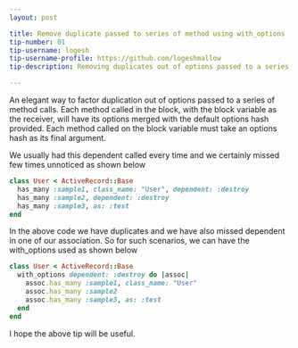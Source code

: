 ```yaml
---
layout: post

title: Remove duplicate passed to series of method using with_options
tip-number: 01
tip-username: logesh 
tip-username-profile: https://github.com/logeshmallow
tip-description: Removing duplicates out of options passed to a series of methods and avoid more bugs from forgetting to add the necessary options.

---
```


An elegant way to factor duplication out of options passed to a series of method calls. Each method called in the block, with the block variable as the receiver, will have its options merged with the default options hash provided. Each method called on the block variable must take an options hash as its final argument.

We usually had this dependent called every time and we certainly missed few times unnoticed as shown below

```ruby
class User < ActiveRecord::Base
  has_many :sample1, class_name: "User", dependent: :destroy
  has_many :sample2, dependent: :destroy
  has_many :sample3, as: :test
end
```

In the above code we have duplicates and we have also missed dependent in one of our association. So for such scenarios, we can have the with_options used as shown below

```ruby
class User < ActiveRecord::Base
  with_options dependent: :destroy do |assoc|
    assoc.has_many :sample1, class_name: "User"
    assoc.has_many :sample2
    assoc.has_many :sample3, as: :test
  end
end 
```

I hope the above tip will be useful.
